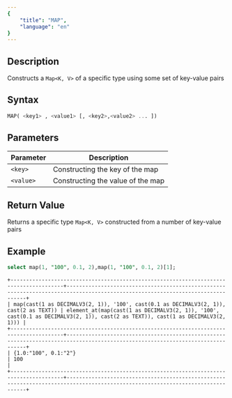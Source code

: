 ```yaml
---
{
    "title": "MAP",
    "language": "en"
}
---
```


<!-- 
Licensed to the Apache Software Foundation (ASF) under one
or more contributor license agreements.  See the NOTICE file
distributed with this work for additional information
regarding copyright ownership.  The ASF licenses this file
to you under the Apache License, Version 2.0 (the
"License"); you may not use this file except in compliance
with the License.  You may obtain a copy of the License at

  http://www.apache.org/licenses/LICENSE-2.0

Unless required by applicable law or agreed to in writing,
software distributed under the License is distributed on an
"AS IS" BASIS, WITHOUT WARRANTIES OR CONDITIONS OF ANY
KIND, either express or implied.  See the License for the
specific language governing permissions and limitations
under the License.
-->

## Description

Constructs a `Map<K, V>` of a specific type using some set of key-value pairs

## Syntax

```sql
MAP( <key1> , <value1> [, <key2>,<value2> ... ])
```

## Parameters

| Parameter | Description |
| -- | -- |
| `<key>` | Constructing the key of the map |
| `<value>` | Constructing the value of the map |

## Return Value

Returns a specific type `Map<K, V>` constructed from a number of key-value pairs

## Example

```sql
select map(1, "100", 0.1, 2),map(1, "100", 0.1, 2)[1];
```

```text
+---------------------------------------------------------------------------------------+-------------------------------------------------------------------------------------------------------------------------------+
| map(cast(1 as DECIMALV3(2, 1)), '100', cast(0.1 as DECIMALV3(2, 1)), cast(2 as TEXT)) | element_at(map(cast(1 as DECIMALV3(2, 1)), '100', cast(0.1 as DECIMALV3(2, 1)), cast(2 as TEXT)), cast(1 as DECIMALV3(2, 1))) |
+---------------------------------------------------------------------------------------+-------------------------------------------------------------------------------------------------------------------------------+
| {1.0:"100", 0.1:"2"}                                                                  | 100                                                                                                                           |
+---------------------------------------------------------------------------------------+-------------------------------------------------------------------------------------------------------------------------------+
```
